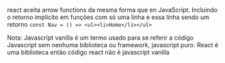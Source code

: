 react aceita arrow functions da mesma forma que en JavaScript. Incluindo o retorno implicito em funções com só uma linha e essa linha sendo um retorno
`const Nav = () => <ul><li>Home</li></ul>`

Nota: Javascript vanilla é um termo usado para se referir a código Javascript sem nenhuma biblioteca ou framework, javascript puro. React é uma biblioteca então código react não é javascript vanilla
